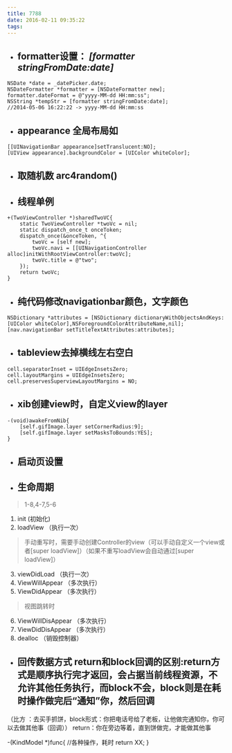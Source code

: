```yaml
---
title: 7788
date: 2016-02-11 09:35:22
tags:
---
```

- ## formatter设置： *[formatter stringFromDate:date]*

```objc
NSDate *date = _datePicker.date;
NSDateFormatter *formatter = [NSDateFormatter new];
formatter.dateFormat = @"yyyy-MM-dd HH:mm:ss";
NSString *tempStr = [formatter stringFromDate:date];
//2014-05-06 16:22:22 -> yyyy-MM-dd HH:mm:ss
```
- ## appearance 全局布局如

```objc
[[UINavigationBar appearance]setTranslucent:NO];
[UIView appearance].backgroundColor = [UIColor whiteColor];
```
<!--more-->

- ## 取随机数 arc4random()

- ## 线程单例

```objc
+(TwoViewController *)sharedTwoVC{
    static TwoViewController *twoVc = nil;
    static dispatch_once_t onceToken;
    dispatch_once(&onceToken, ^{
        twoVc = [self new];
        twoVc.navi = [[UINavigationController alloc]initWithRootViewController:twoVc];
        twoVc.title = @"two";
    });
    return twoVc;
}
```
- ## 纯代码修改navigationbar颜色，文字颜色

```objc
NSDictionary *attributes = [NSDictionary dictionaryWithObjectsAndKeys:[UIColor whiteColor],NSForegroundColorAttributeName,nil];
[nav.navigationBar setTitleTextAttributes:attributes];

```
- ## tableview去掉横线左右空白

```objc
cell.separatorInset = UIEdgeInsetsZero;
cell.layoutMargins = UIEdgeInsetsZero;
cell.preservesSuperviewLayoutMargins = NO;
```
- ## xib创建view时，自定义view的layer

```objc
-(void)awakeFromNib{
    [self.gifImage.layer setCornerRadius:9];
    [self.gifImage.layer setMasksToBounds:YES];
}
```
- ## 启动页设置


- ## 生命周期

>1-8,4-7,5-6

1. init (初始化)
2. loadView （执行一次）
>手动重写时，需要手动创建Controller的view（可以手动自定义一个view或者[super loadView]）（如果不重写loadView会自动通过[super loadView]）
3. viewDidLoad （执行一次）
4. ViewWillAppear （多次执行）
5. ViewDidAppear （多次执行）
>视图跳转时
6. ViewWillDisAppear （多次执行）
7. ViewDidDisAppear （多次执行）
8. dealloc （销毁控制器）

###

- ##  回传数据方式 return和block回调的区别:return方式是顺序执行完才返回，会占据当前线程资源，不允许其他任务执行，而block不会，block则是在耗时操作做完后“通知”你，然后回调
 （比方 ：去买手抓饼，block形式：你把电话号给了老板，让他做完通知你，你可以去做其他事（回调））
                   return：你在旁边等着，直到饼做完，才能做其他事

 -(KindModel *)func{
 //各种操作，耗时
    return XX;
 }

